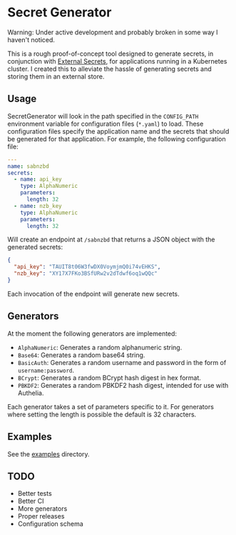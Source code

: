 # Secret Generator

Warning: Under active development and probably broken in some way I haven't noticed.

This is a rough proof-of-concept tool designed to generate secrets, in conjunction with [External Secrets](https://external-secrets.io), for applications running in a Kubernetes cluster. I created this to alleviate the hassle of generating secrets and storing them in an external store.

## Usage

SecretGenerator will look in the path specified in the `CONFIG_PATH` environment variable for configuration files (`*.yaml`) to load. These configuration files specify the application name and the secrets that should be generated for that application. For example, the following configuration file:

```yaml
---
name: sabnzbd
secrets:
  - name: api_key
    type: AlphaNumeric
    parameters:
      length: 32
  - name: nzb_key
    type: AlphaNumeric
    parameters:
      length: 32
```

Will create an endpoint at `/sabnzbd` that returns a JSON object with the generated secrets:

```json
{
  "api_key": "TAUIT8t06W3fwDX0VoymjmQ0i74vEHKS",
  "nzb_key": "XY17X7FKo3BSfURw2v2dTdwf6oq1wQQc"
}
```

Each invocation of the endpoint will generate new secrets.

## Generators

At the moment the following generators are implemented:

- `AlphaNumeric`: Generates a random alphanumeric string.
- `Base64`: Generates a random base64 string.
- `BasicAuth`: Generates a random username and password in the form of `username:password`.
- `BCrypt`: Generates a random BCrypt hash digest in hex format.
- `PBKDF2`: Generates a random PBKDF2 hash digest, intended for use with Authelia.

Each generator takes a set of parameters specific to it. For generators where setting the length is possible the default is 32 characters.

## Examples

See the [examples](./examples) directory.

## TODO

- Better tests
- Better CI
- More generators
- Proper releases
- Configuration schema
